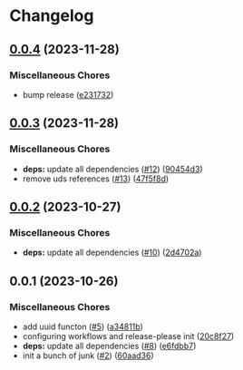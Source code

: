 # Changelog

## [0.0.4](https://github.com/defenseunicorns/delivery-aws-iac-utils/compare/v0.0.3...v0.0.4) (2023-11-28)


### Miscellaneous Chores

* bump release ([e231732](https://github.com/defenseunicorns/delivery-aws-iac-utils/commit/e231732485bc9e2c1dcb28882b6d9588d272cc9f))

## [0.0.3](https://github.com/defenseunicorns/delivery-aws-iac-utils/compare/v0.0.2...v0.0.3) (2023-11-28)


### Miscellaneous Chores

* **deps:** update all dependencies ([#12](https://github.com/defenseunicorns/delivery-aws-iac-utils/issues/12)) ([90454d3](https://github.com/defenseunicorns/delivery-aws-iac-utils/commit/90454d308f8480ad21fba22fc19b949d8a8cbbd1))
* remove uds references ([#13](https://github.com/defenseunicorns/delivery-aws-iac-utils/issues/13)) ([47f5f8d](https://github.com/defenseunicorns/delivery-aws-iac-utils/commit/47f5f8dcf20757e3a471716fd9ae77004e058259))

## [0.0.2](https://github.com/defenseunicorns/delivery-aws-iac-utils/compare/v0.0.1...v0.0.2) (2023-10-27)


### Miscellaneous Chores

* **deps:** update all dependencies ([#10](https://github.com/defenseunicorns/delivery-aws-iac-utils/issues/10)) ([2d4702a](https://github.com/defenseunicorns/delivery-aws-iac-utils/commit/2d4702aa8ffd337f7cd2db0176b7cca9458a24b2))

## 0.0.1 (2023-10-26)


### Miscellaneous Chores

* add uuid functon ([#5](https://github.com/defenseunicorns/delivery-aws-iac-utils/issues/5)) ([a34811b](https://github.com/defenseunicorns/delivery-aws-iac-utils/commit/a34811b383566fe54a13706477325795156b26e3))
* configuring workflows and release-please init ([20c8f27](https://github.com/defenseunicorns/delivery-aws-iac-utils/commit/20c8f27d7884deaf72c9894e8498f1f75dbe3d5d))
* **deps:** update all dependencies ([#8](https://github.com/defenseunicorns/delivery-aws-iac-utils/issues/8)) ([e6fdbb7](https://github.com/defenseunicorns/delivery-aws-iac-utils/commit/e6fdbb743f119321dd87751e912be14cc9e17d77))
* init a bunch of junk ([#2](https://github.com/defenseunicorns/delivery-aws-iac-utils/issues/2)) ([60aad36](https://github.com/defenseunicorns/delivery-aws-iac-utils/commit/60aad36d34b423bc7bbee22fb68a4c7561cc6a86))

